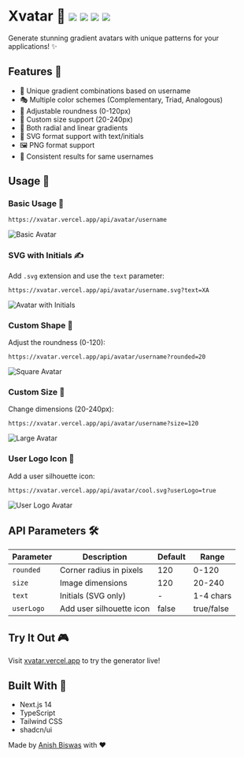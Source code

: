 # Xvatar 🎨 ![](https://xvatar.vercel.app/api/avatar/anish?size=20) ![](https://xvatar.vercel.app/api/avatar/cool.svg?userLogo=true&size=20) ![](https://xvatar.vercel.app/api/avatar/awesome?size=20) ![](https://xvatar.vercel.app/api/avatar/nextjs?size=20)

Generate stunning gradient avatars with unique patterns for your applications! ✨

## Features 🚀

- 🌈 Unique gradient combinations based on username
- 🎭 Multiple color schemes (Complementary, Triad, Analogous)
- 📐 Adjustable roundness (0-120px)
- 📏 Custom size support (20-240px)
- 💫 Both radial and linear gradients
- 🎯 SVG format support with text/initials
- 🖼️ PNG format support
- 🔄 Consistent results for same usernames

## Usage 📖

### Basic Usage 🌱

```
https://xvatar.vercel.app/api/avatar/username
```

![Basic Avatar](https://xvatar.vercel.app/api/avatar/demo)

### SVG with Initials ✍️

Add `.svg` extension and use the `text` parameter:

```
https://xvatar.vercel.app/api/avatar/username.svg?text=XA
```

![Avatar with Initials](https://xvatar.vercel.app/api/avatar/anotherDemo.svg?text=XA)

### Custom Shape 🔷

Adjust the roundness (0-120):

```
https://xvatar.vercel.app/api/avatar/username?rounded=20
```

![Square Avatar](https://xvatar.vercel.app/api/avatar/damndemo?rounded=20)

### Custom Size 📐

Change dimensions (20-240px):

```
https://xvatar.vercel.app/api/avatar/username?size=120
```

![Large Avatar](https://xvatar.vercel.app/api/avatar/huge?size=120)

### User Logo Icon 👤

Add a user silhouette icon:

```
https://xvatar.vercel.app/api/avatar/cool.svg?userLogo=true
```

![User Logo Avatar](https://xvatar.vercel.app/api/avatar/cool.svg?userLogo=true)

## API Parameters 🛠️

| Parameter  | Description              | Default | Range      |
| ---------- | ------------------------ | ------- | ---------- |
| `rounded`  | Corner radius in pixels  | 120     | 0-120      |
| `size`     | Image dimensions         | 120     | 20-240     |
| `text`     | Initials (SVG only)      | -       | 1-4 chars  |
| `userLogo` | Add user silhouette icon | false   | true/false |

## Try It Out 🎮

Visit [xvatar.vercel.app](https://xvatar.vercel.app) to try the generator live!

## Built With 💪

- Next.js 14
- TypeScript
- Tailwind CSS
- shadcn/ui

Made by [Anish Biswas](https://anish7.me) with ❤️
